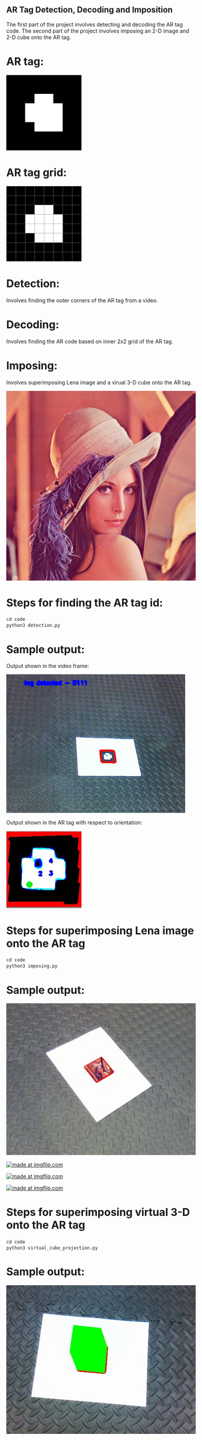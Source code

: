 ## AR Tag Detection, Decoding and Imposition
The first part of the project involves detecting and decoding the AR tag code. The second part of the project involves imposing an 2-D image and 2-D cube onto the AR tag.

# AR tag:
![Reference AR Tag to be detected and tracked](data/reference_images/ref_marker.png)

# AR tag grid:
![Reference AR Tag in grid](data/reference_images/ref_marker_grid.png)

# Detection: 
Involves finding the outer corners of the AR tag from a video.
# Decoding:
Involves finding the AR code based on inner 2x2 grid of the AR tag.

# Imposing:
Involves superimposing Lena image and a virual 3-D cube onto the AR tag.

![Lena image](data/reference_images/Lena.png)

# Steps for finding the AR tag id:
```
cd code
python3 detection.py
```
# Sample output:
Output shown in the video frame:


![Output from Tag1 video](report/images/tag_id_outputvideo0.JPG)

Output shown in the AR tag with respect to orientation:

![Output from Tag1 video](report/images/warping_opencv.JPG)

# Steps for superimposing Lena image onto the AR tag
```
cd code
python3 imposing.py
```
# Sample output:

![Output from Tag1 video](report/images/Tag0_videooutput.JPG)

<a href="https://imgflip.com/gif/3qf5ez"><img src="https://i.imgflip.com/3qf5ez.gif" title="made at imgflip.com"/></a>

<a href="https://imgflip.com/gif/3qf5wq"><img src="https://i.imgflip.com/3qf5wq.gif" title="made at imgflip.com"/></a>

<a href="https://imgflip.com/gif/3qf602"><img src="https://i.imgflip.com/3qf602.gif" title="made at imgflip.com"/></a>

# Steps for superimposing virtual 3-D onto the AR tag
```
cd code
python3 virtual_cube_projection.py
```
# Sample output:
![Output from Tag2 video](report/images/Tag2_cube.JPG)
